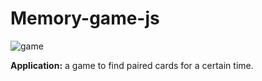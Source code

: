 # Memory-game-js

![game](https://user-images.githubusercontent.com/36885543/124246736-d9412780-db29-11eb-96dd-0196291e2716.jpg)

**Application:** a game to find paired cards for a certain time.

